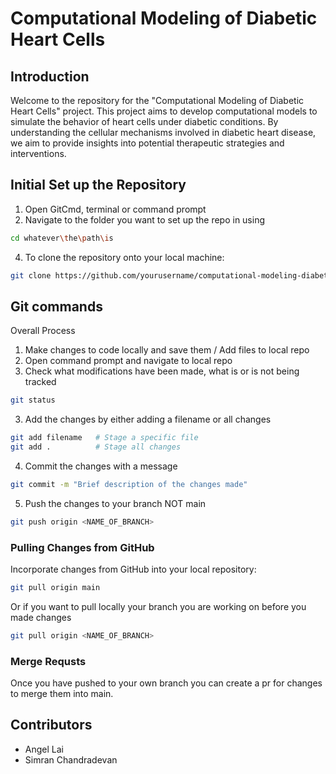 # Computational Modeling of Diabetic Heart Cells

## Introduction

Welcome to the repository for the "Computational Modeling of Diabetic Heart Cells" project. This project aims to develop computational models to simulate the behavior of heart cells under diabetic conditions. By understanding the cellular mechanisms involved in diabetic heart disease, we aim to provide insights into potential therapeutic strategies and interventions.

## Initial Set up the Repository
1. Open GitCmd, terminal or command prompt
2. Navigate to the folder you want to set up the repo in using
```bash
cd whatever\the\path\is
```
4. To clone the repository onto your local machine:
```bash
git clone https://github.com/yourusername/computational-modeling-diabetic-heart-cells.git
```

## Git commands
Overall Process
1. Make changes to code locally and save them /  Add files to local repo
2. Open command prompt and navigate to local repo 
3. Check what modifications have been made, what is or is not being tracked
```bash
git status
```
3. Add the changes by either adding a filename or all changes
```bash
git add filename   # Stage a specific file
git add .          # Stage all changes
```
4. Commit the changes with a message
```bash
git commit -m "Brief description of the changes made"
```
5. Push the changes to your branch NOT main
```bash
git push origin <NAME_OF_BRANCH>
```

### Pulling Changes from GitHub
Incorporate changes from GitHub into your local repository:
```bash
git pull origin main
```
Or if you want to pull locally your branch you are working on before you made changes
```bash
git pull origin <NAME_OF_BRANCH>
```

### Merge Requsts
Once you have pushed to your own branch you can create a pr for changes to merge them into main. 


## Contributors
- Angel Lai
- Simran Chandradevan

